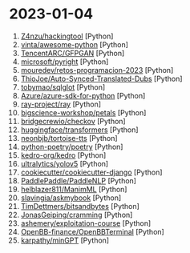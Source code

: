 # 2023-01-04

1. [Z4nzu/hackingtool](https://github.com/Z4nzu/hackingtool "ALL IN ONE Hacking Tool For Hackers") [Python]
2. [vinta/awesome-python](https://github.com/vinta/awesome-python "A curated list of awesome Python frameworks, libraries, software and resources") [Python]
3. [TencentARC/GFPGAN](https://github.com/TencentARC/GFPGAN "GFPGAN aims at developing Practical Algorithms for Real-world Face Restoration.") [Python]
4. [microsoft/pyright](https://github.com/microsoft/pyright "Static type checker for Python") [Python]
5. [mouredev/retos-programacion-2023](https://github.com/mouredev/retos-programacion-2023 "Ejercicios de código semanales en 2023 de la comunidad MoureDev para practicar lógica en cualquier lenguaje de programación.") [Python]
6. [ThioJoe/Auto-Synced-Translated-Dubs](https://github.com/ThioJoe/Auto-Synced-Translated-Dubs "Automatically translates the text of a video based on a subtitle file, and also uses AI voice to dub the video, and synced using the subtitle's timings") [Python]
7. [tobymao/sqlglot](https://github.com/tobymao/sqlglot "Python SQL Parser and Transpiler") [Python]
8. [Azure/azure-sdk-for-python](https://github.com/Azure/azure-sdk-for-python "This repository is for active development of the Azure SDK for Python. For consumers of the SDK we recommend visiting our public developer docs at https://docs.microsoft.com/python/azure/ or our versioned developer docs at https://azure.github.io/azure-sdk-for-python.") [Python]
9. [ray-project/ray](https://github.com/ray-project/ray "Ray is a unified framework for scaling AI and Python applications. Ray consists of a core distributed runtime and a toolkit of libraries (Ray AIR) for accelerating ML workloads.") [Python]
10. [bigscience-workshop/petals](https://github.com/bigscience-workshop/petals "🌸 Run 100B+ language models at home, BitTorrent-style. Fine-tuning and inference up to 10x faster than offloading") [Python]
11. [bridgecrewio/checkov](https://github.com/bridgecrewio/checkov "Prevent cloud misconfigurations and find vulnerabilities during build-time in infrastructure as code, container images and open source packages with Checkov by Bridgecrew.") [Python]
12. [huggingface/transformers](https://github.com/huggingface/transformers "🤗 Transformers: State-of-the-art Machine Learning for Pytorch, TensorFlow, and JAX.") [Python]
13. [neonbjb/tortoise-tts](https://github.com/neonbjb/tortoise-tts "A multi-voice TTS system trained with an emphasis on quality") [Python]
14. [python-poetry/poetry](https://github.com/python-poetry/poetry "Python packaging and dependency management made easy") [Python]
15. [kedro-org/kedro](https://github.com/kedro-org/kedro "A Python framework for creating reproducible, maintainable and modular data science code.") [Python]
16. [ultralytics/yolov5](https://github.com/ultralytics/yolov5 "YOLOv5 🚀 in PyTorch > ONNX > CoreML > TFLite") [Python]
17. [cookiecutter/cookiecutter-django](https://github.com/cookiecutter/cookiecutter-django "Cookiecutter Django is a framework for jumpstarting production-ready Django projects quickly.") [Python]
18. [PaddlePaddle/PaddleNLP](https://github.com/PaddlePaddle/PaddleNLP "👑 Easy-to-use and powerful NLP library with 🤗 Awesome model zoo, supporting wide-range of NLP tasks from research to industrial applications, including 🗂Text Classification, 🔍 Neural Search, ❓ Question Answering, ℹ️ Information Extraction, 📄 Document Intelligence, 💌 Sentiment Analysis and 🖼 Diffusion AIGC system etc.") [Python]
19. [helblazer811/ManimML](https://github.com/helblazer811/ManimML "ManimML is a project focused on providing animations and visualizations of common machine learning concepts with the Manim Community Library.") [Python]
20. [slavingia/askmybook](https://github.com/slavingia/askmybook "") [Python]
21. [TimDettmers/bitsandbytes](https://github.com/TimDettmers/bitsandbytes "8-bit CUDA functions for PyTorch") [Python]
22. [JonasGeiping/cramming](https://github.com/JonasGeiping/cramming "Cramming the training of a (BERT-type) language model into limited compute.") [Python]
23. [ashemery/exploitation-course](https://github.com/ashemery/exploitation-course "Offensive Software Exploitation Course") [Python]
24. [OpenBB-finance/OpenBBTerminal](https://github.com/OpenBB-finance/OpenBBTerminal "Investment Research for Everyone, Anywhere.") [Python]
25. [karpathy/minGPT](https://github.com/karpathy/minGPT "A minimal PyTorch re-implementation of the OpenAI GPT (Generative Pretrained Transformer) training") [Python]
